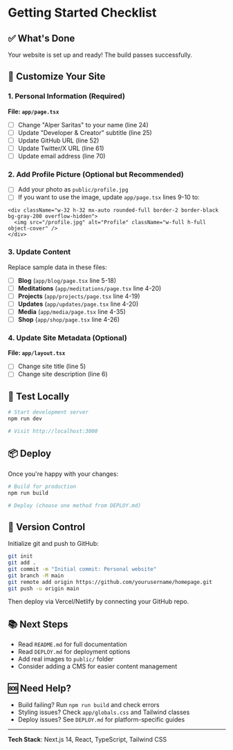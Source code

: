 # Getting Started Checklist

## ✅ What's Done

Your website is set up and ready! The build passes successfully.

## 🎨 Customize Your Site

### 1. Personal Information (Required)

**File: `app/page.tsx`**
- [ ] Change "Alper Saritas" to your name (line 24)
- [ ] Update "Developer & Creator" subtitle (line 25)
- [ ] Update GitHub URL (line 52)
- [ ] Update Twitter/X URL (line 61)
- [ ] Update email address (line 70)

### 2. Add Profile Picture (Optional but Recommended)

- [ ] Add your photo as `public/profile.jpg`
- [ ] If you want to use the image, update `app/page.tsx` lines 9-10 to:
```tsx
<div className="w-32 h-32 mx-auto rounded-full border-2 border-black bg-gray-200 overflow-hidden">
  <img src="/profile.jpg" alt="Profile" className="w-full h-full object-cover" />
</div>
```

### 3. Update Content

Replace sample data in these files:

- [ ] **Blog** (`app/blog/page.tsx` line 5-18)
- [ ] **Meditations** (`app/meditations/page.tsx` line 4-20)
- [ ] **Projects** (`app/projects/page.tsx` line 4-19)
- [ ] **Updates** (`app/updates/page.tsx` line 4-20)
- [ ] **Media** (`app/media/page.tsx` line 4-35)
- [ ] **Shop** (`app/shop/page.tsx` line 4-26)

### 4. Update Site Metadata (Optional)

**File: `app/layout.tsx`**
- [ ] Change site title (line 5)
- [ ] Change site description (line 6)

## 🚀 Test Locally

```bash
# Start development server
npm run dev

# Visit http://localhost:3000
```

## 📦 Deploy

Once you're happy with your changes:

```bash
# Build for production
npm run build

# Deploy (choose one method from DEPLOY.md)
```

## 🔄 Version Control

Initialize git and push to GitHub:

```bash
git init
git add .
git commit -m "Initial commit: Personal website"
git branch -M main
git remote add origin https://github.com/yourusername/homepage.git
git push -u origin main
```

Then deploy via Vercel/Netlify by connecting your GitHub repo.

## 📚 Next Steps

- Read `README.md` for full documentation
- Read `DEPLOY.md` for deployment options
- Add real images to `public/` folder
- Consider adding a CMS for easier content management

## 🆘 Need Help?

- Build failing? Run `npm run build` and check errors
- Styling issues? Check `app/globals.css` and Tailwind classes
- Deploy issues? See `DEPLOY.md` for platform-specific guides

---

**Tech Stack**: Next.js 14, React, TypeScript, Tailwind CSS
